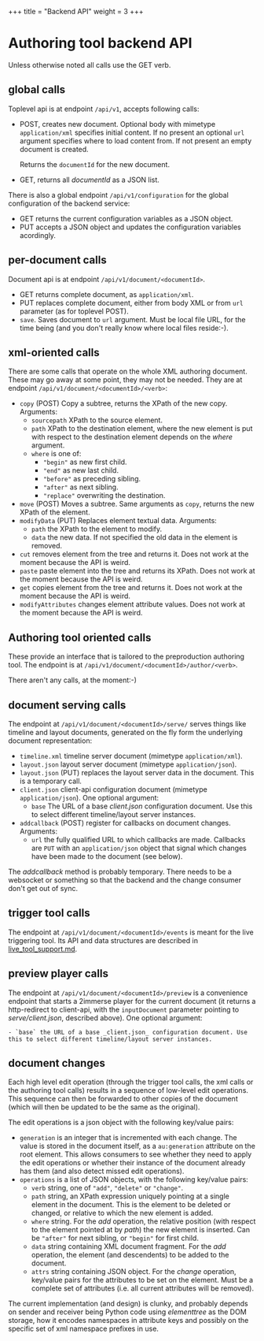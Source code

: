 +++
title = "Backend API"
weight = 3
+++

# Authoring tool backend API

Unless otherwise noted all calls use the GET verb.

## global calls
Toplevel api is at endpoint `/api/v1`, accepts following calls:

- POST, creates new document. Optional body with mimetype `application/xml` specifies initial content. If no present an optional `url` argument specifies where to load content from. If not present an empty document is created.

  Returns the `documentId` for the new document.
  
- GET, returns  all _documentId_ as a JSON list.

There is also a global endpoint `/api/v1/configuration` for the global configuration of the backend service:

- GET returns the current configuration variables as a JSON object.
- PUT accepts a JSON object and updates the configuration variables acordingly.

## per-document calls

Document api is at endpoint `/api/v1/document/<documentId>`. 

- GET returns complete document, as `application/xml`.
- PUT replaces complete document, either from body XML or from `url` parameter (as for toplevel POST).
- `save`. Saves document to `url` argument. Must be local file URL, for the time being (and you don't really know where local files reside:-).

## xml-oriented calls

There are some calls that operate on the whole XML authoring document. These may go away at some point, they may not be needed. They are at endpoint `/api/v1/document/<documentId>/<verb>`:

- `copy` (POST) Copy a subtree, returns the XPath of the new copy. Arguments:
	- `sourcepath` XPath to the source element.
	- `path` XPath to the destination element, where the new element is put with respect to the destination element depends on the _where_ argument.
	- `where` is one of:
		- `"begin"` as new first child.
		- `"end"` as new last child.
		- `"before"` as preceding sibling.
		- `"after"` as next sibling.
		- `"replace"` overwriting the destination.
- `move` (POST) Moves a subtree. Same arguments as `copy`, returns the new XPath of the element.
- `modifyData` (PUT) Replaces element textual data. Arguments:
	- `path` the XPath to the element to modify.
	- `data` the new data. If not specified the old data in the element is removed.
- `cut` removes element from the tree and returns it. Does not work at the moment because the API is weird.
- `paste` paste element into the tree and returns its XPath. Does not work at the moment because the API is weird. 
- `get` copies element from the tree and returns it. Does not work at the moment because the API is weird. 
- `modifyAttributes` changes element attribute values. Does not work at the moment because the API is weird.

## Authoring tool oriented calls

These provide an interface that is tailored to the preproduction authoring tool. The endpoint is at `/api/v1/document/<documentId>/author/<verb>`.

There aren't any calls, at the moment:-)

## document serving calls

The endpoint at `/api/v1/document/<documentId>/serve/` serves things like timeline and layout documents, generated on the fly form the underlying document representation:

- `timeline.xml` timeline server document (mimetype `application/xml`).
- `layout.json` layout server document (mimetype `application/json`).
- `layout.json` (PUT) replaces the layout server data in the document. This is a temporary call.
- `client.json` client-api configuration document (mimetype `application/json`). One optional argument:
	- `base` The URL of a base _client.json_ configuration document. Use this to select different timeline/layout server instances.
- `addcallback` (POST) register for callbacks on document changes. Arguments:
	- `url` the fully qualified URL to which callbacks are made. Callbacks are `PUT` with an `application/json` object that signal which changes have been made to the document (see below).

The _addcallback_ method is probably temporary. There needs to be a websocket or something so that the backend and the change consumer don't get out of sync.

## trigger tool calls

The endpoint at `/api/v1/document/<documentId>/events` is meant for the live triggering tool. Its API and data structures are described in [live\_tool\_support.md](live_tool_support.md).

## preview player calls

The endpoint at `/api/v1/document/<documentId>/preview` is a convenience endpoint that starts a 2immerse player for the current document (it returns a http-redirect to client-api, with the `inputDocument` parameter pointing to _serve/client.json_, described above). One optional argument:

	- `base` the URL of a base _client.json_ configuration document. Use this to select different timeline/layout server instances.

## document changes

Each high level edit operation (through the trigger tool calls, the xml calls or the authoring tool calls) results in a sequence of low-level edit operations. This sequence can then be forwarded to other copies of the document (which will then be updated to be the same as the original).

The edit operations is a json object with the following key/value pairs:

- `generation` is an integer that is incremented with each change. The value is stored in the document itself, as a `au:generation` attribute on the root element. This allows consumers to see whether they need to apply the edit operations or whether their instance of the document already has them (and also detect missed edit operations).
- `operations` is a list of JSON objects, with the following key/value pairs:
	- `verb` string, one of `"add"`, `"delete"` or `"change"`.
	- `path` string, an XPath expression uniquely pointing at a single element in the document. This is the element to be deleted or changed, or relative to which the new element is added.
	- `where` string. For the _add_ operation, the relative position (with respect to the element pointed at by _path_) the new element is inserted. Can be `"after"` for next sibling, or `"begin"` for first child.
	- `data` string containing XML document fragment. For the _add_ operation, the element (and descendents) to be added to the document.
	- `attrs` string containing JSON object. For the _change_ operation, key/value pairs for the attributes to be set on the element. Must be a complete set of attributes (i.e. all current attributes will be removed).

The current implementation (and design) is clunky, and probably depends on sender and receiver being Python code using _elementtree_ as the DOM storage, how it encodes namespaces in attribute keys and possibly on the specific set of xml namespace prefixes in use.
